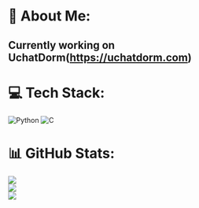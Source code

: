 # 💫 About Me:
## Currently working on UchatDorm(https://uchatdorm.com)


# 💻 Tech Stack:
![Python](https://img.shields.io/badge/python-3670A0?style=for-the-badge&logo=python&logoColor=ffdd54) ![C](https://img.shields.io/badge/c-%2300599C.svg?style=for-the-badge&logo=c&logoColor=white)
# 📊 GitHub Stats:
![](https://github-readme-stats.vercel.app/api?username=cold-atom&theme=default&hide_border=false&include_all_commits=false&count_private=false)<br/>
![](https://github-readme-streak-stats.herokuapp.com/?user=cold-atom&theme=default&hide_border=false)<br/>
![](https://github-readme-stats.vercel.app/api/top-langs/?username=cold-atom&theme=default&hide_border=false&include_all_commits=false&count_private=false&layout=compact)
